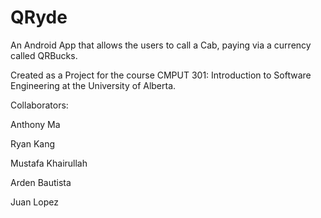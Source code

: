 # QRyde
 An Android App that allows the users to call a Cab, paying via a currency called QRBucks.
 
 Created as a Project for the course CMPUT 301: Introduction to Software Engineering at the University of Alberta.
 
 Collaborators:
 
 Anthony Ma
 
 Ryan Kang

 Mustafa Khairullah
 
 Arden Bautista

 Juan Lopez
